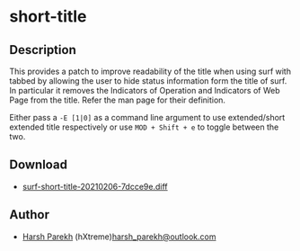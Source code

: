 short-title
=========

Description
-----------

This provides a patch to improve readability of the title when using surf with tabbed by allowing the user to hide status information form the title of surf. In particular it removes the Indicators of Operation and Indicators of Web Page from the title. Refer the man page for their definition.

Either pass a `-E [1|0]` as a command line argument to use extended/short extended title respectively or use `MOD + Shift + e` to toggle between the two.

Download
--------
* [surf-short-title-20210206-7dcce9e.diff](surf-short-title-20210206-7dcce9e.diff)

Author
------
* [Harsh Parekh](https://harsh.parekh.page) (hXtreme)<harsh_parekh@outlook.com>
